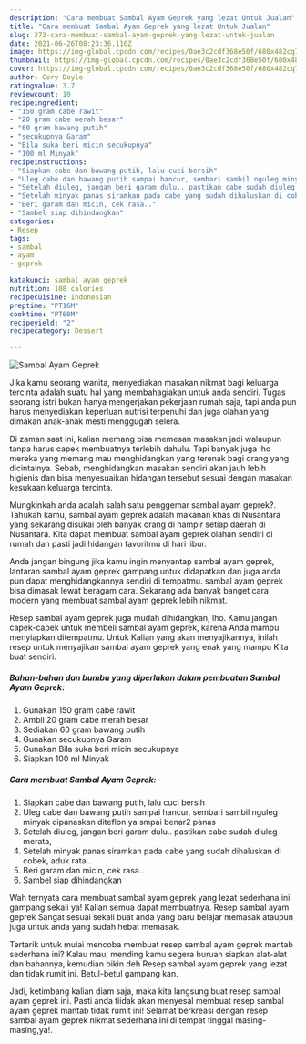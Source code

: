 ```yaml
---
description: "Cara membuat Sambal Ayam Geprek yang lezat Untuk Jualan"
title: "Cara membuat Sambal Ayam Geprek yang lezat Untuk Jualan"
slug: 373-cara-membuat-sambal-ayam-geprek-yang-lezat-untuk-jualan
date: 2021-06-26T08:23:36.110Z
image: https://img-global.cpcdn.com/recipes/0ae3c2cdf368e50f/680x482cq70/sambal-ayam-geprek-foto-resep-utama.jpg
thumbnail: https://img-global.cpcdn.com/recipes/0ae3c2cdf368e50f/680x482cq70/sambal-ayam-geprek-foto-resep-utama.jpg
cover: https://img-global.cpcdn.com/recipes/0ae3c2cdf368e50f/680x482cq70/sambal-ayam-geprek-foto-resep-utama.jpg
author: Cory Doyle
ratingvalue: 3.7
reviewcount: 10
recipeingredient:
- "150 gram cabe rawit"
- "20 gram cabe merah besar"
- "60 gram bawang putih"
- "secukupnya Garam"
- "Bila suka beri micin secukupnya"
- "100 ml Minyak"
recipeinstructions:
- "Siapkan cabe dan bawang putih, lalu cuci bersih"
- "Uleg cabe dan bawang putih sampai hancur, sembari sambil nguleg minyak dipanaskan diteflon ya smpai benar2 panas"
- "Setelah diuleg, jangan beri garam dulu.. pastikan cabe sudah diuleg merata,"
- "Setelah minyak panas siramkan pada cabe yang sudah dihaluskan di cobek, aduk rata.."
- "Beri garam dan micin, cek rasa.."
- "Sambel siap dihindangkan"
categories:
- Resep
tags:
- sambal
- ayam
- geprek

katakunci: sambal ayam geprek 
nutrition: 108 calories
recipecuisine: Indonesian
preptime: "PT16M"
cooktime: "PT60M"
recipeyield: "2"
recipecategory: Dessert

---
```



![Sambal Ayam Geprek](https://img-global.cpcdn.com/recipes/0ae3c2cdf368e50f/680x482cq70/sambal-ayam-geprek-foto-resep-utama.jpg)

Jika kamu seorang wanita, menyediakan masakan nikmat bagi keluarga tercinta adalah suatu hal yang membahagiakan untuk anda sendiri. Tugas seorang istri bukan hanya mengerjakan pekerjaan rumah saja, tapi anda pun harus menyediakan keperluan nutrisi terpenuhi dan juga olahan yang dimakan anak-anak mesti menggugah selera.

Di zaman  saat ini, kalian memang bisa memesan masakan jadi walaupun tanpa harus capek membuatnya terlebih dahulu. Tapi banyak juga lho mereka yang memang mau menghidangkan yang terenak bagi orang yang dicintainya. Sebab, menghidangkan masakan sendiri akan jauh lebih higienis dan bisa menyesuaikan hidangan tersebut sesuai dengan masakan kesukaan keluarga tercinta. 



Mungkinkah anda adalah salah satu penggemar sambal ayam geprek?. Tahukah kamu, sambal ayam geprek adalah makanan khas di Nusantara yang sekarang disukai oleh banyak orang di hampir setiap daerah di Nusantara. Kita dapat membuat sambal ayam geprek olahan sendiri di rumah dan pasti jadi hidangan favoritmu di hari libur.

Anda jangan bingung jika kamu ingin menyantap sambal ayam geprek, lantaran sambal ayam geprek gampang untuk didapatkan dan juga anda pun dapat menghidangkannya sendiri di tempatmu. sambal ayam geprek bisa dimasak lewat beragam cara. Sekarang ada banyak banget cara modern yang membuat sambal ayam geprek lebih nikmat.

Resep sambal ayam geprek juga mudah dihidangkan, lho. Kamu jangan capek-capek untuk membeli sambal ayam geprek, karena Anda mampu menyiapkan ditempatmu. Untuk Kalian yang akan menyajikannya, inilah resep untuk menyajikan sambal ayam geprek yang enak yang mampu Kita buat sendiri.

<!--inarticleads1-->

##### Bahan-bahan dan bumbu yang diperlukan dalam pembuatan Sambal Ayam Geprek:

1. Gunakan 150 gram cabe rawit
1. Ambil 20 gram cabe merah besar
1. Sediakan 60 gram bawang putih
1. Gunakan secukupnya Garam
1. Gunakan Bila suka beri micin secukupnya
1. Siapkan 100 ml Minyak




<!--inarticleads2-->

##### Cara membuat Sambal Ayam Geprek:

1. Siapkan cabe dan bawang putih, lalu cuci bersih
1. Uleg cabe dan bawang putih sampai hancur, sembari sambil nguleg minyak dipanaskan diteflon ya smpai benar2 panas
1. Setelah diuleg, jangan beri garam dulu.. pastikan cabe sudah diuleg merata,
1. Setelah minyak panas siramkan pada cabe yang sudah dihaluskan di cobek, aduk rata..
1. Beri garam dan micin, cek rasa..
1. Sambel siap dihindangkan




Wah ternyata cara membuat sambal ayam geprek yang lezat sederhana ini gampang sekali ya! Kalian semua dapat membuatnya. Resep sambal ayam geprek Sangat sesuai sekali buat anda yang baru belajar memasak ataupun juga untuk anda yang sudah hebat memasak.

Tertarik untuk mulai mencoba membuat resep sambal ayam geprek mantab sederhana ini? Kalau mau, mending kamu segera buruan siapkan alat-alat dan bahannya, kemudian bikin deh Resep sambal ayam geprek yang lezat dan tidak rumit ini. Betul-betul gampang kan. 

Jadi, ketimbang kalian diam saja, maka kita langsung buat resep sambal ayam geprek ini. Pasti anda tiidak akan menyesal membuat resep sambal ayam geprek mantab tidak rumit ini! Selamat berkreasi dengan resep sambal ayam geprek nikmat sederhana ini di tempat tinggal masing-masing,ya!.

